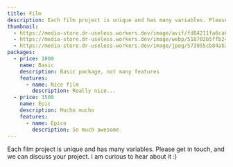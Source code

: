 ```yaml
---
title: Film
description: Each film project is unique and has many variables. Please get in touch, and we can discuss your project. I am curious to hear about it :)
thumbnail:
  - https://media-store.dr-useless.workers.dev/image/avif/fd84211fa6ca66ebd63216cd593615ea984701509ad9bda8ea2985158002201c
  - https://media-store.dr-useless.workers.dev/image/webp/518702b5ffb24708cd5a6b657ef73d90392df0bd493a4a097d44109f1364ec09
  - https://media-store.dr-useless.workers.dev/image/jpeg/573055cb84ab22846d83b8a9864c80e57e98dd4b065e4fc9a42f39c9137c2f85
packages:
  - price: 1000
    name: Basic
    description: Basic package, not many features
    features:
      - name: Nice film
        description: Really nice...
  - price: 3500
    name: Epic
    description: Mucho mucho
    features:
      - name: Epico
        description: So much awesome
---
```

Each film project is unique and has many variables. Please get in touch, and we can discuss your project. I am curious to hear about it :)
